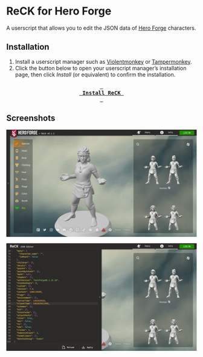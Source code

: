 # ReCK for Hero Forge

A userscript that allows you to edit the JSON data of [Hero Forge][] characters.

## Installation

 1. Install a userscript manager such as [Violentmonkey][] or [Tampermonkey][].
 2. Click the button below to open your userscript manager’s installation page,
    then click *Install* (or equivalent) to confirm the installation.

<div align="center">

**[<kbd>&nbsp;<br/>&nbsp;Install ReCK&nbsp;<br/>&nbsp;</kbd>][Install ReCK]**

</div>

## Screenshots

![Hero Forge with ReCK installed](screenshots/reck-closed.png)

![ReCK JSON Editor opened](screenshots/reck-json-editor-opened.png)


[Hero Forge]: https://heroforge.com/
[Violentmonkey]: https://violentmonkey.github.io/
[Tampermonkey]: https://www.tampermonkey.net/
[Install ReCK]: https://gitlab.com/api/v4/projects/arm32x%2Fhero-forge-reck/jobs/artifacts/develop/raw/dist/hero-forge-reck.user.js?job=build
